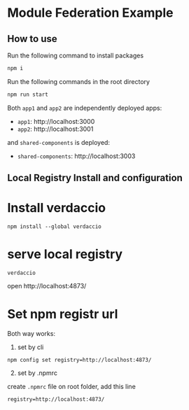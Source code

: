 # Module Federation Example

## How to use

Run the following command to install packages

```bash
npm i
```

Run the following commands in the root directory

```bash
npm run start
```

Both `app1` and `app2` are independently deployed apps:

- `app1`: http://localhost:3000
- `app2`: http://localhost:3001

and `shared-components` is deployed:

- `shared-components`: http://localhost:3003


## Local Registry Install and configuration

# Install verdaccio

```
npm install --global verdaccio
```

# serve local registry

```
verdaccio
```

open http://localhost:4873/

# Set npm registr url

Both way works:

1. set by cli

 `npm config set registry=http://localhost:4873/`


2. set by .npmrc

create `.npmrc` file on root folder, add this line 

```
registry=http://localhost:4873/
```
